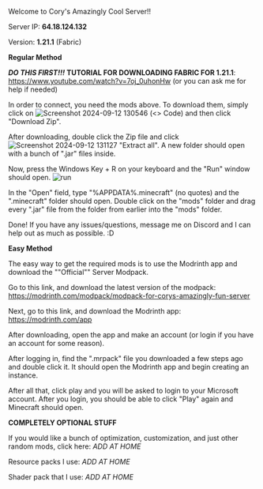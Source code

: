 Welcome to Cory's Amazingly Cool Server!!

Server IP: **64.18.124.132**

Version: **1.21.1** (Fabric)

**Regular Method**

***DO THIS FIRST!!!*** **TUTORIAL FOR DOWNLOADING FABRIC FOR 1.21.1**: https://www.youtube.com/watch?v=7oj_0uhonHw    (or you can ask me for help if needed)


In order to connect, you need the mods above. To download them, simply click on ![Screenshot 2024-09-12 130546](https://github.com/user-attachments/assets/a04a34e3-c797-4764-af3b-504185eee281) (<> Code) 
and then click "Download Zip".

After downloading, double click the Zip file and click ![Screenshot 2024-09-12 131127](https://github.com/user-attachments/assets/0ae2e130-b4c5-46e0-8f4c-6a9feb3a460d) "Extract all". A new folder should open with a bunch of ".jar" files inside. 

Now, press the Windows Key + R on your keyboard and the "Run" window should open. ![run](https://github.com/user-attachments/assets/1ca1927c-9c17-41d1-8feb-4318b0ec612e)

In the "Open" field, type "%APPDATA%\.minecraft" (no quotes) and the ".minecraft" folder should open. Double click on the "mods" folder and drag every ".jar" file from the folder from earlier into the "mods" folder.

Done!
If you have any issues/questions, message me on Discord and I can help out as much as possible. :D

**Easy Method**

The easy way to get the required mods is to use the Modrinth app and download the ""Official"" Server Modpack. 

Go to this link, and download the latest version of the modpack: https://modrinth.com/modpack/modpack-for-corys-amazingly-fun-server

Next, go to this link, and download the Modrinth app: https://modrinth.com/app

After downloading, open the app and make an account (or login if you have an account for some reason). 

After logging in, find the ".mrpack" file you downloaded a few steps ago and double click it. It should open the Modrinth app and begin creating an instance. 

After all that, click play and you will be asked to login to your Microsoft account. After you login, you should be able to click "Play" again and Minecraft should open.

**COMPLETELY OPTIONAL STUFF**

If you would like a bunch of optimization, customization, and just other random mods, click here:
*ADD AT HOME*

Resource packs I use:
*ADD AT HOME*

Shader pack that I use:
*ADD AT HOME*
